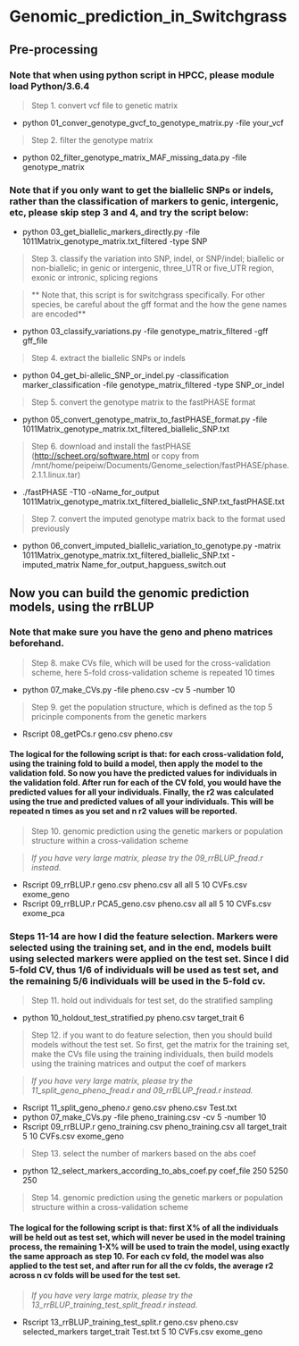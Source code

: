# Genomic_prediction_in_Switchgrass

## Pre-processing
### Note that when using python script in HPCC, please module load Python/3.6.4

> Step 1. convert vcf file to genetic matrix
 - python 01_conver_genotype_gvcf_to_genotype_matrix.py -file your_vcf
 
> Step 2. filter the genotype matrix
 - python 02_filter_genotype_matrix_MAF_missing_data.py -file genotype_matrix
 
### Note that if you only want to get the biallelic SNPs or indels, rather than the classification of markers to genic, intergenic, etc, please skip step 3 and 4, and try the script below:
 - python 03_get_biallelic_markers_directly.py -file 1011Matrix_genotype_matrix.txt_filtered -type SNP

> Step 3. classify the variation into SNP, indel, or SNP/indel; biallelic or non-biallelic; in genic or intergenic, three_UTR or five_UTR region, exonic or intronic, splicing regions

> ** Note that, this script is for switchgrass specifically. For other species, be careful about the gff format and the how the gene names are encoded**

 - python 03_classify_variations.py -file genotype_matrix_filtered -gff gff_file

> Step 4. extract the biallelic SNPs or indels
 - python 04_get_bi-allelic_SNP_or_indel.py -classification marker_classification -file genotype_matrix_filtered -type SNP_or_indel

 
> Step 5. convert the genotype matrix to the fastPHASE format
 - python 05_convert_genotype_matrix_to_fastPHASE_format.py -file 1011Matrix_genotype_matrix.txt_filtered_biallelic_SNP.txt
 
> Step 6. download and install the fastPHASE (http://scheet.org/software.html or copy from /mnt/home/peipeiw/Documents/Genome_selection/fastPHASE/phase.2.1.1.linux.tar)
 - ./fastPHASE -T10 -oName_for_output 1011Matrix_genotype_matrix.txt_filtered_biallelic_SNP.txt_fastPHASE.txt

> Step 7. convert the imputed genotype matrix back to the format used previously
 - python 06_convert_imputed_biallelic_variation_to_genotype.py -matrix 1011Matrix_genotype_matrix.txt_filtered_biallelic_SNP.txt -imputed_matrix Name_for_output_hapguess_switch.out
 
 
## Now you can build the genomic prediction models, using the rrBLUP
### Note that make sure you have the geno and pheno matrices beforehand.
> Step 8. make CVs file, which will be used for the cross-validation scheme, here 5-fold cross-validation scheme is repeated 10 times
 - python 07_make_CVs.py -file pheno.csv -cv 5 -number 10

> Step 9. get the population structure, which is defined as the top 5 pricinple components from the genetic markers
 - Rscript 08_getPCs.r geno.csv pheno.csv

#### The logical for the following script is that: for each cross-validation fold, using the training fold to build a model, then apply the model to the validation fold. So now you have the predicted values for individuals in the  validation fold. After run for each of the CV fold, you would have the predicted values for all your individuals. Finally, the r2 was calculated using the true and predicted values of all your individuals. This will be repeated n times as you set and n r2 values will be reported.
> Step 10. genomic prediction using the genetic markers or population structure within a cross-validation scheme

> *If you have very large matrix, please try the 09_rrBLUP_fread.r instead.*
 - Rscript 09_rrBLUP.r geno.csv pheno.csv all all 5 10 CVFs.csv exome_geno
 - Rscript 09_rrBLUP.r PCA5_geno.csv pheno.csv all all 5 10 CVFs.csv exome_pca


### Steps 11-14 are how I did the feature selection. Markers were selected using the training set, and in the end, models built using selected markers were applied on the test set. Since I did 5-fold CV, thus 1/6 of individuals will be used as test set, and the remaining 5/6 individuals will be used in the 5-fold cv.

> Step 11. hold out individuals for test set, do the stratified sampling
 - python 10_holdout_test_stratified.py pheno.csv target_trait 6

> Step 12. if you want to do feature selection, then you should build models without the test set. So first, get the matrix for the training set, make the CVs file using the training individuals, then build models using the training matrices and output the coef of markers

> *If you have very large matrix, please try the 11_split_geno_pheno_fread.r and 09_rrBLUP_fread.r instead.*
 - Rscript 11_split_geno_pheno.r geno.csv pheno.csv Test.txt
 - python 07_make_CVs.py -file pheno_training.csv -cv 5 -number 10
 - Rscript 09_rrBLUP.r geno_training.csv pheno_training.csv all target_trait 5 10 CVFs.csv exome_geno

> Step 13. select the number of markers based on the abs coef
 - python 12_select_markers_according_to_abs_coef.py coef_file 250 5250 250

> Step 14. genomic prediction using the genetic markers or population structure within a cross-validation scheme

#### The logical for the following script is that: first X% of all the individuals will be held out as test set, which will never be used in the model training process, the remaining 1-X% will be used to train the model, using exactly the same approach as step 10. For each cv fold, the model was also applied to the test set, and after run for all the cv folds, the average r2 across n cv folds will be used for the test set. 

> *If you have very large matrix, please try the 13_rrBLUP_training_test_split_fread.r instead.*
 - Rscript 13_rrBLUP_training_test_split.r geno.csv pheno.csv selected_markers target_trait Test.txt 5 10 CVFs.csv exome_geno


